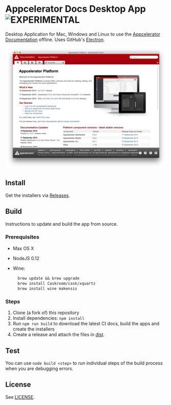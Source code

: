 # Appcelerator Docs Desktop App ![EXPERIMENTAL](https://img.shields.io/badge/WARNING-EXPERIMENTAL-red.svg?style=flat-square)
Desktop Application for Mac, Windows and Linux to use the [Appcelerator Documentation](http://docs.appcelerator.com) offline. Uses GitHub's [Electron](http://electron.atom.io/).

![screenshot](screenshot.png)

## Install

Get the installers via [Releases](https://github.com/appcelerator-developer-relations/appc-docs-desktop/releases).

## Build
Instructions to update and build the app from source.

### Prerequisites

* Max OS X
* NodeJS 0.12
* Wine:
	
		brew update && brew upgrade
		brew install Caskroom/cask/xquartz
		brew install wine makensis

### Steps

1. Clone (a fork of) this repository
2. Install dependencies: `npm install`
3. Run `npm run build` to download the latest CI docs, build the apps and create the installers
4. Create a release and attach the files in [dist](dist).

## Test
You can use `node build <step>` to run individual steps of the build process when you are debugging errors.

## License
See [LICENSE](LICENSE).
